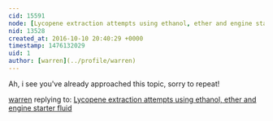 ```yaml
---
cid: 15591
node: [Lycopene extraction attempts using ethanol, ether and engine starter fluid](../notes/iamkat/10-06-2016/lycopene-extraction-attempts-using-ethanol-ether-and-engine-starter-fluid)
nid: 13528
created_at: 2016-10-10 20:40:29 +0000
timestamp: 1476132029
uid: 1
author: [warren](../profile/warren)
---
```


Ah, i see you've already approached this topic, sorry to repeat!

[warren](../profile/warren) replying to: [Lycopene extraction attempts using ethanol, ether and engine starter fluid](../notes/iamkat/10-06-2016/lycopene-extraction-attempts-using-ethanol-ether-and-engine-starter-fluid)

